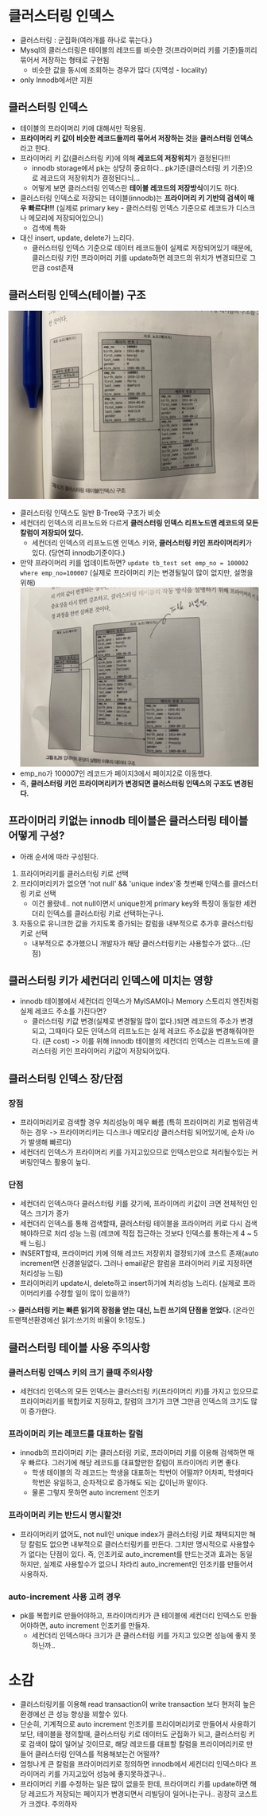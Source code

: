 # 클러스터링 인덱스

- 클러스터링 : 군집화(여러개를 하나로 묶는다.)
- Mysql의 클러스터링은 테이블의 레코드를 비슷한 것(프라이머리 키를 기준)들끼리 묶어서 저장하는 형태로 구현됨
  - 비슷한 값을 동시에 조회하는 경우가 많다 (지역성 - locality)
- only Innodb에서만 지원

## 클러스터링 인덱스
- 테이블의 프라이머리 키에 대해서만 적용됨.
- **프라이머리 키 값이 비슷한 레코드들끼리 묶어서 저장하는 것**을 **클러스터링 인덱스**라고 한다.
- 프라이머리 키 값(클러스터링 키)에 의해 **레코드의 저장위치**가 결정된다!!!
  - innodb storage에서 pk는 상당히 중요하다.. pk기준(클러스터링 키 기준)으로 레코드의 저장위치가 결정된다늬...
  - 어떻게 보면 클러스터링 인덱스란 **테이블 레코드의 저장방식**이기도 하다.
- 클러스터링 인덱스로 저장되는 테이블(innodb)는 **프라이머리 키 기반의 검색이 매우 빠르다!!!** (실제로 primary key - 클러스터링 인덱스 기준으로 레코드가 디스크나 메모리에 저장되어있으니)
  - 검색에 특화
- 대신 insert, update, delete가 느리다.
  - 클러스터링 인덱스 기준으로 데이터 레코드들이 실제로 저장되어있기 때문에, 클러스터링 키인 프라이머리 키를 update하면 레코드의 위치가 변경되므로 그만큼 cost존재

## 클러스터링 인덱스(테이블) 구조
![before_update](./images/before_update.jpeg)
- 클러스터링 인덱스도 일반 B-Tree와 구조가 비슷
- 세컨더리 인덱스의 리프노드와 다르게 **클러스터링 인덱스 리프노드엔 레코드의 모든 칼럼이 저장되어 있다.**
  - 세컨더리 인덱스의 리프노드엔 인덱스 키와, **클러스터링 키인 프라이머리키**가 있다. (당연히 innodb기준이다.)
- 만약 프라이머리 키를 업데이트하면?
`update tb_test set emp_no = 100002 where emp_no=100007` (실제로 프라이머리 키는 변경될일이 많이 없지만, 설명을 위해)
![after_update](./images/after_update.jpeg)
- emp_no가 100007인 레코드가 페이지3에서 페이지2로 이동했다.
- 즉, **클러스터링 키인 프라이머리키가 변경되면 클러스터링 인덱스의 구조도 변경된다.**

## 프라이머리 키없는 innodb 테이블은 클러스터링 테이블 어떻게 구성?
- 아래 순서에 따라 구성된다. 
1. 프라이머리키를 클러스터링 키로 선택
2. 프라이머리키가 없으면 'not null' && 'unique index'중 첫번째 인덱스를 클러스터링 키로 선택
   - 이건 몰랐네.. not null이면서 unique한게 primary key와 특징이 동일한 세컨더리 인덱스를 클러스터링 키로 선택하는구나.
3. 자동으로 유니크한 값을 가지도록 증가되는 칼럼을 내부적으로 추가후 클러스터링 키로 선택
   - 내부적으로 추가했으니 개발자가 해당 클러스터링키는 사용할수가 없다...(단점)

## 클러스터링 키가 세컨더리 인덱스에 미치는 영향
- innodb 테이블에서 세컨더리 인덱스가 MyISAM이나 Memory 스토리지 엔진처럼 실제 레코드 주소를 가진다면?
  - 클러스터링 키값 변경(실제로 변경될일 많이 없다.)되면 레코드의 주소가 변경되고, 그때마다 모든 인덱스의 리프노드는 실제 레코드 주소값을 변경해줘야한다. (큰 cost)
  -> 이를 위해 innodb 테이블의 세컨더리 인덱스는 리프노드에 클러스터링 키인 프라이머리 키값이 저장되어있다.

## 클러스터링 인덱스 장/단점

### 장점
- 프라이머리키로 검색할 경우 처리성능이 매우 빠름 (특히 프라이머리 키로 범위검색하는 경우 -> 프라이머리키는 디스크나 메모리상 클러스터링 되어있기에, 순차 i/o가 발생해 빠르다)
- 세컨더리 인덱스가 프라이머리 키를 가지고있으므로 인덱스만으로 처리될수있는 커버링인덱스 활용이 높다.

### 단점
- 세컨더리 인덱스마다 클러스터링 키를 갖기에, 프라이머리 키값이 크면 전체적인 인덱스 크기가 증가
- 세컨더리 인덱스를 통해 검색할때, 클러스터링 테이블을 프라이머리 키로 다시 검색해야하므로 처리 성능 느림 (레코에 직접 접근하는 것보다 인덱스를 통하는게 4 ~ 5배 느림.)
- INSERT할때, 프라이머리 키에 의해 레코드 저장위치 결정되기에 코스트 존재(auto increment면 신경쓸일없다. 그러나 email같은 칼럼을 프라이머리 키로 지정하면 처리성능 느림)
- 프라이머리키 update시, delete하고 insert하기에 처리성능 느리다. (실제로 프라이머리키를 수정할 일이 많이 있을까?)

-> **클러스터링 키는 빠른 읽기의 장점을 얻는 대신, 느린 쓰기의 단점을 얻었다.** (온라인 트랜잭션환경에선 읽기:쓰기의 비율이 9:1정도.)

## 클러스터링 테이블 사용 주의사항

### 클러스터링 인덱스 키의 크기 클때 주의사항
- 세컨더리 인덱스의 모든 인덱스는 클러스터링 키(프라이머리 키)를 가지고 있으므로 프라이머리키를 복합키로 지정하고, 칼럼의 크기가 크면 그만큼 인덱스의 크기도 많이 증가한다.

### 프라이머리 키는 레코드를 대표하는 칼럼
- innodb의 프라이머리 키는 클러스터링 키로, 프라이머리 키를 이용해 검색하면 매우 빠르다. 그러기에 해당 레코드를 대표할만한 칼럼이 프라이머리 키면 좋다.
  - 학생 테이블의 각 레코드는 학생을 대표하는 학번이 어떨까? 어차피, 학생마다 학번은 유일하고, 순차적으로 증가해도 되는 값이닌까 말이다.
  - 물론 그렇지 못하면 auto increment 인조키

### 프라이머리 키는 반드시 명시할것!
- 프라이머리키 없어도, not null인 unique index가 클러스터링 키로 채택되지만 해당 칼럼도 없으면 내부적으로 클러스터링키를 만든다. 그치만 명시적으로 사용할수가 없다는 단점이 있다. 즉, 인조키로 auto_increment를 만드는것과 효과는 동일하지만, 실제로 사용할수가 없으니 차라리 auto_increment인 인조키를 만들어서 사용하자.

### auto-increment 사용 고려 경우
- pk를 복합키로 만들어야하고, 프라이머리키가 큰 테이블에 세컨더리 인덱스도 만들어야하면, auto increment 인조키를 만들자.
  - 세컨더리 인덱스마다 크기가 큰 클러스터링 키를 가지고 있으면 성능에 좋지 못하닌까..

# 소감
- 클러스터링키를 이용해 read transaction이 write transaction 보다 현저히 높은 환경에선 큰 성능 향상을 꾀할수 있다.
- 단순히, 기계적으로 auto increment 인조키를 프라이머리키로 만들어서 사용하기보단, 테이블을 정의할때, 클러스터링 키로 데이터도 군집화가 되고, 클러스터링 키로 검색이 많이 일어날 것이므로, 해당 레코드를 대표할 칼럼을 프라이머리키로 만들어 클러스터링 인덱스를 적용해보는건 어떨까?
- 엄청나게 큰 칼럼을 프라이머리키로 정의하면 innodb에서 세컨더리 인덱스마다 프라이머리 키를 가지고있어 성능에 좋지못하겠구나.. 
- 프라이머리 키를 수정하는 일은 많이 없을듯 한데, 프라이머리 키를 update하면 해당 레코드가 저장되는 페이지가 변경되면서 리빌딩이 일어나는구나.. 굉장히 코스트가 크겠다. 주의하자

